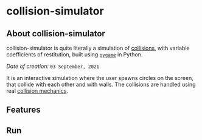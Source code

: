 # collision-simulator

## About collision-simulator

collision-simulator is quite literally a simulation of [collisions](https://en.wikipedia.org/wiki/Collision), with variable coefficients of restitution, built using [`pygame`](https://www.pygame.org/docs/) in Python.

*Date of creation:* `03 September, 2021`

It is an interactive simulation where the user spawns circles on the screen, that collide with each other and with walls. The collisions are handled using real [collision mechanics](https://www.lehman.edu/faculty/anchordoqui/chapter15.pdf).

## Features

## Run
